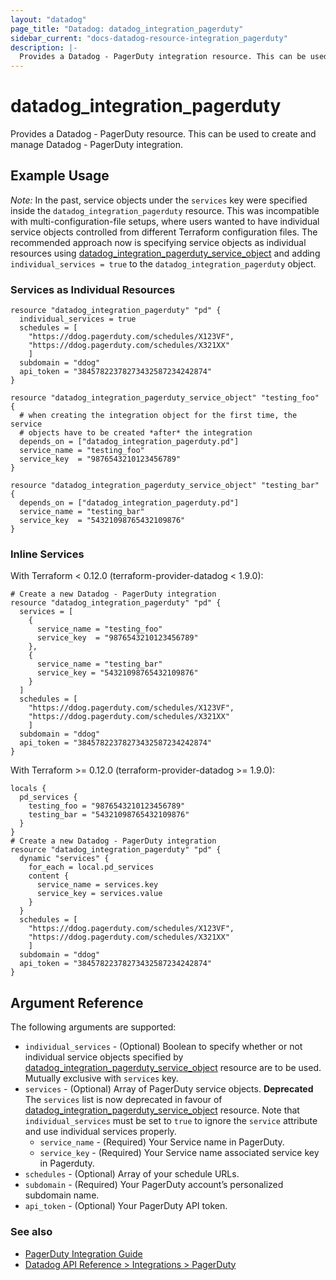 ```yaml
---
layout: "datadog"
page_title: "Datadog: datadog_integration_pagerduty"
sidebar_current: "docs-datadog-resource-integration_pagerduty"
description: |-
  Provides a Datadog - PagerDuty integration resource. This can be used to create and manage the integration.
---
```


# datadog_integration_pagerduty

Provides a Datadog - PagerDuty resource. This can be used to create and manage Datadog - PagerDuty integration.

## Example Usage

*Note:* In the past, service objects under the `services` key were specified inside the `datadog_integration_pagerduty` resource. This was incompatible with multi-configuration-file setups, where users wanted to have individual service objects controlled from different Terraform configuration files. The recommended approach now is specifying service objects as individual resources using [datadog_integration_pagerduty_service_object](/docs/providers/datadog/r/integration_pagerduty_service_object.html) and adding `individual_services = true` to the `datadog_integration_pagerduty` object.

### Services as Individual Resources

```
resource "datadog_integration_pagerduty" "pd" {
  individual_services = true
  schedules = [
    "https://ddog.pagerduty.com/schedules/X123VF",
    "https://ddog.pagerduty.com/schedules/X321XX"
    ]
  subdomain = "ddog"
  api_token = "38457822378273432587234242874"
}

resource "datadog_integration_pagerduty_service_object" "testing_foo" {
  # when creating the integration object for the first time, the service
  # objects have to be created *after* the integration
  depends_on = ["datadog_integration_pagerduty.pd"]
  service_name = "testing_foo"
  service_key  = "9876543210123456789"
}

resource "datadog_integration_pagerduty_service_object" "testing_bar" {
  depends_on = ["datadog_integration_pagerduty.pd"]
  service_name = "testing_bar"
  service_key  = "54321098765432109876"
}
```

### Inline Services

With Terraform < 0.12.0 (terraform-provider-datadog < 1.9.0):

```
# Create a new Datadog - PagerDuty integration
resource "datadog_integration_pagerduty" "pd" {
  services = [
    {
      service_name = "testing_foo"
      service_key  = "9876543210123456789"
    },
    {
      service_name = "testing_bar"
      service_key = "54321098765432109876"
    }
  ]
  schedules = [
    "https://ddog.pagerduty.com/schedules/X123VF",
    "https://ddog.pagerduty.com/schedules/X321XX"
    ]
  subdomain = "ddog"
  api_token = "38457822378273432587234242874"
}
```

With Terraform >= 0.12.0 (terraform-provider-datadog >= 1.9.0):

```
locals {
  pd_services {
    testing_foo = "9876543210123456789"
    testing_bar = "54321098765432109876"
  }
}
# Create a new Datadog - PagerDuty integration
resource "datadog_integration_pagerduty" "pd" {
  dynamic "services" {
    for_each = local.pd_services
    content {
      service_name = services.key
      service_key = services.value
    }
  }
  schedules = [
    "https://ddog.pagerduty.com/schedules/X123VF",
    "https://ddog.pagerduty.com/schedules/X321XX"
    ]
  subdomain = "ddog"
  api_token = "38457822378273432587234242874"
}
```

## Argument Reference

The following arguments are supported:

* `individual_services` - (Optional) Boolean to specify whether or not individual service objects specified by [datadog_integration_pagerduty_service_object](/docs/providers/datadog/r/integration_pagerduty_service_object.html) resource are to be used. Mutually exclusive with `services` key.
* `services` - (Optional) Array of PagerDuty service objects. **Deprecated** The `services` list is now deprecated in favour of [datadog_integration_pagerduty_service_object](/docs/providers/datadog/r/integration_pagerduty_service_object.html) resource. Note that `individual_services` must be set to `true` to ignore the `service` attribute and use individual services properly.
  * `service_name` - (Required) Your Service name in PagerDuty.
  * `service_key` - (Required) Your Service name associated service key in Pagerduty.
* `schedules` - (Optional)  Array of your schedule URLs.
* `subdomain` - (Required) Your PagerDuty account’s personalized subdomain name.
* `api_token` - (Optional) Your PagerDuty API token.

### See also
* [PagerDuty Integration Guide](https://www.pagerduty.com/docs/guides/datadog-integration-guide/)
* [Datadog API Reference > Integrations > PagerDuty](https://docs.datadoghq.com/api/?lang=bash#pagerduty)

